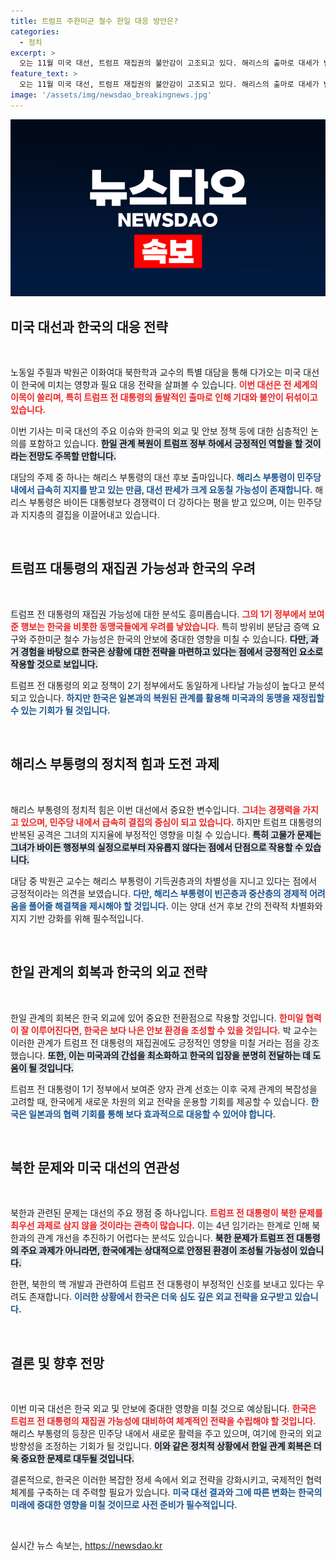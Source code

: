 ```yaml
---
title: 트럼프 주한미군 철수 한일 대응 방안은?
categories:
  - 정치
excerpt: >
  오는 11월 미국 대선, 트럼프 재집권의 불안감이 고조되고 있다. 해리스의 출마로 대세가 변동할지 주목받는 가운데, 한국은 한일 협력으로 안보 체계를 강화해야 한다는 목소리가 높아지고 있다.
feature_text: >
  오는 11월 미국 대선, 트럼프 재집권의 불안감이 고조되고 있다. 해리스의 출마로 대세가 변동할지 주목받는 가운데, 한국은 한일 협력으로 안보 체계를 강화해야 한다는 목소리가 높아지고 있다.
image: '/assets/img/newsdao_breakingnews.jpg'
---
```


<p><img src="/assets/img/newsdao_breakingnews.jpg" alt="implanttips 속보" /></p>

<h2 data-ke-size="size26">미국 대선과 한국의 대응 전략</h2>

<p data-ke-size="size16">&nbsp;</p>

<p>노동일 주필과 박원곤 이화여대 북한학과 교수의 특별 대담을 통해 다가오는 미국 대선이 한국에 미치는 영향과 필요 대응 전략을 살펴볼 수 있습니다. <b><span style="color: #ee2323;">이번 대선은 전 세계의 이목이 쏠리며, 특히 트럼프 전 대통령의 돌발적인 출마로 인해 기대와 불안이 뒤섞이고 있습니다.</span></b> </p>

<p>이번 기사는 미국 대선의 주요 이슈와 한국의 외교 및 안보 정책 등에 대한 심층적인 논의를 포함하고 있습니다. <b><span style="background-color: #21538527;">한일 관계 복원이 트럼프 정부 하에서 긍정적인 역할을 할 것이라는 전망도 주목할 만합니다.</span></b></p>

<p>대담의 주제 중 하나는 해리스 부통령의 대선 후보 출마입니다. <b><span style="color: #1a5490;">해리스 부통령이 민주당 내에서 급속히 지지를 받고 있는 만큼, 대선 판세가 크게 요동칠 가능성이 존재합니다.</span></b> 해리스 부통령은 바이든 대통령보다 경쟁력이 더 강하다는 평을 받고 있으며, 이는 민주당과 지지층의 결집을 이끌어내고 있습니다.</p>

<p data-ke-size="size16">&nbsp;</p>

<h2 data-ke-size="size26">트럼프 대통령의 재집권 가능성과 한국의 우려</h2>

<p data-ke-size="size16">&nbsp;</p>

<p>트럼프 전 대통령의 재집권 가능성에 대한 분석도 흥미롭습니다. <b><span style="color: #ee2323;">그의 1기 정부에서 보여준 행보는 한국을 비롯한 동맹국들에게 우려를 낳았습니다.</span></b> 특히 방위비 분담금 증액 요구와 주한미군 철수 가능성은 한국의 안보에 중대한 영향을 미칠 수 있습니다. <b><span style="background-color: #21538527;">다만, 과거 경험을 바탕으로 한국은 상황에 대한 전략을 마련하고 있다는 점에서 긍정적인 요소로 작용할 것으로 보입니다.</span></b></p>

<p>트럼프 전 대통령의 외교 정책이 2기 정부에서도 동일하게 나타날 가능성이 높다고 분석되고 있습니다. <b><span style="color: #1a5490;">하지만 한국은 일본과의 복원된 관계를 활용해 미국과의 동맹을 재정립할 수 있는 기회가 될 것입니다.</span></b></p>

<p data-ke-size="size16">&nbsp;</p>

<h2 data-ke-size="size26">해리스 부통령의 정치적 힘과 도전 과제</h2>

<p data-ke-size="size16">&nbsp;</p>

<p>해리스 부통령의 정치적 힘은 이번 대선에서 중요한 변수입니다. <b><span style="color: #ee2323;">그녀는 경쟁력을 가지고 있으며, 민주당 내에서 급속히 결집의 중심이 되고 있습니다.</span></b> 하지만 트럼프 대통령의 반복된 공격은 그녀의 지지율에 부정적인 영향을 미칠 수 있습니다. <b><span style="background-color: #21538527;">특히 고물가 문제는 그녀가 바이든 행정부의 실정으로부터 자유롭지 않다는 점에서 단점으로 작용할 수 있습니다.</span></b></p>

<p>대담 중 박원곤 교수는 해리스 부통령이 기득권층과의 차별성을 지니고 있다는 점에서 긍정적이라는 의견을 보였습니다. <b><span style="color: #1a5490;">다만, 해리스 부통령이 빈곤층과 중산층의 경제적 어려움을 풀어줄 해결책을 제시해야 할 것입니다.</span></b> 이는 양대 선거 후보 간의 전략적 차별화와 지지 기반 강화를 위해 필수적입니다.</p>

<p data-ke-size="size16">&nbsp;</p>

<h2 data-ke-size="size26">한일 관계의 회복과 한국의 외교 전략</h2>

<p data-ke-size="size16">&nbsp;</p>

<p>한일 관계의 회복은 한국 외교에 있어 중요한 전환점으로 작용할 것입니다. <b><span style="color: #ee2323;">한미일 협력이 잘 이루어진다면, 한국은 보다 나은 안보 환경을 조성할 수 있을 것입니다.</span></b> 박 교수는 이러한 관계가 트럼프 전 대통령의 재집권에도 긍정적인 영향을 미칠 거라는 점을 강조했습니다. <b><span style="background-color: #21538527;">또한, 이는 미국과의 간섭을 최소화하고 한국의 입장을 분명히 전달하는 데 도움이 될 것입니다.</span></b></p>

<p>트럼프 전 대통령이 1기 정부에서 보여준 양자 관계 선호는 이후 국제 관계의 복잡성을 고려할 때, 한국에게 새로운 차원의 외교 전략을 운용할 기회를 제공할 수 있습니다. <b><span style="color: #1a5490;">한국은 일본과의 협력 기회를 통해 보다 효과적으로 대응할 수 있어야 합니다.</span></b></p>

<p data-ke-size="size16">&nbsp;</p>

<h2 data-ke-size="size26">북한 문제와 미국 대선의 연관성</h2>

<p data-ke-size="size16">&nbsp;</p>

<p>북한과 관련된 문제는 대선의 주요 쟁점 중 하나입니다. <b><span style="color: #ee2323;">트럼프 전 대통령이 북한 문제를 최우선 과제로 삼지 않을 것이라는 관측이 많습니다.</span></b> 이는 4년 임기라는 한계로 인해 북한과의 관계 개선을 추진하기 어렵다는 분석도 있습니다. <b><span style="background-color: #21538527;">북한 문제가 트럼프 전 대통령의 주요 과제가 아니라면, 한국에게는 상대적으로 안정된 환경이 조성될 가능성이 있습니다.</span></b></p>

<p>한편, 북한의 핵 개발과 관련하여 트럼프 전 대통령이 부정적인 신호를 보내고 있다는 우려도 존재합니다. <b><span style="color: #1a5490;">이러한 상황에서 한국은 더욱 심도 깊은 외교 전략을 요구받고 있습니다.</span></b> </p>

<p data-ke-size="size16">&nbsp;</p>

<h2 data-ke-size="size26">결론 및 향후 전망</h2>

<p data-ke-size="size16">&nbsp;</p>

<p>이번 미국 대선은 한국 외교 및 안보에 중대한 영향을 미칠 것으로 예상됩니다. <b><span style="color: #ee2323;">한국은 트럼프 전 대통령의 재집권 가능성에 대비하여 체계적인 전략을 수립해야 할 것입니다.</span></b> 해리스 부통령의 등장은 민주당 내에서 새로운 활력을 주고 있으며, 여기에 한국의 외교 방향성을 조정하는 기회가 될 것입니다. <b><span style="background-color: #21538527;">이와 같은 정치적 상황에서 한일 관계 회복은 더욱 중요한 문제로 대두될 것입니다.</span></b></p>

<p>결론적으로, 한국은 이러한 복잡한 정세 속에서 외교 전략을 강화시키고, 국제적인 협력체계를 구축하는 데 주력할 필요가 있습니다. <b><span style="color: #1a5490;">미국 대선 결과와 그에 따른 변화는 한국의 미래에 중대한 영향을 미칠 것이므로 사전 준비가 필수적입니다.</span></b></p>

<p data-ke-size="size16">&nbsp;</p>
실시간 뉴스 속보는, <a href="https://newsdao.kr" rel="dofollow">https://newsdao.kr</a>


